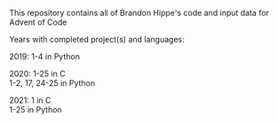 This repository contains all of Brandon Hippe's code and input data for Advent of Code

Years with completed project(s) and languages:

2019: 1-4 in Python

2020: 1-25 in C\
      1-2, 17, 24-25 in Python

2021: 1 in C\
      1-25 in Python
